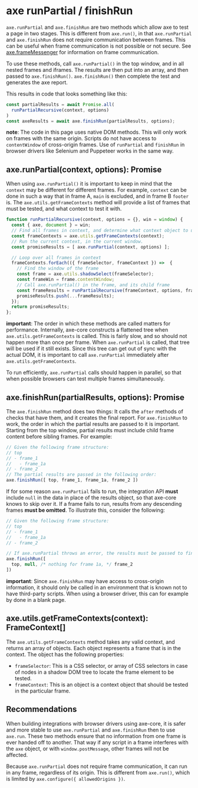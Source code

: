 # axe runPartial / finishRun

`axe.runPartial` and `axe.finishRun` are two methods which allow axe to test a page in two stages. This is different from `axe.run()`, in that `axe.runPartial` and `axe.finishRun` does not require communication between frames. This can be useful when frame communication is not possible or not secure. See [axe.frameMessenger](frame-messenger.md) for information on frame communication.

To use these methods, call `axe.runPartial()` in the top window, and in all nested frames and iframes. The results are then put into an array, and then passed to `axe.finishRun()`. `axe.finishRun()` then complete the test and generates the axe report.

This results in code that looks something like this:

```js
const partialResults = await Promise.all(
  runPartialRecursive(context, options)
)
const axeResults = await axe.finishRun(partialResults, options);
```

**note**: The code in this page uses native DOM methods. This will only work on frames with the same origin. Scripts do not have access to `contentWindow` of cross-origin frames. Use of `runPartial` and `finishRun` in browser drivers like Selenium and Puppeteer works in the same way.

## axe.runPartial(context, options): Promise<PartialResult>

When using `axe.runPartial()` it is important to keep in mind that the `context` may be different for different frames. For example, `context` can be done in such a way that in frame A, `main` is excluded, and in frame B `footer` is. The `axe.utils.getFrameContexts` method will provide a list of frames that must be tested, and what context to test it with.

```js
function runPartialRecursive(context, options = {}, win = window) {
  const { axe, document } = win;
  // Find all frames in context, and determine what context object to use in that frame
  const frameContexts = axe.utils.getFrameContexts(context);
  // Run the current context, in the current window.
  const promiseResults = [ axe.runPartial(context, options) ];

  // Loop over all frames in context
  frameContexts.forEach(({ frameSelector, frameContext }) =>  {
    // Find the window of the frame
    const frame = axe.utils.shadowSelect(frameSelector);
    const frameWin = frame.contentWindow;
    // Call axe.runPartial() in the frame, and its child frame
    const frameResults = runPartialRecursive(frameContext, options, frameWin);
    promiseResults.push(...frameResults);
  });
  return promiseResults;
};
```

**important**: The order in which these methods are called matters for performance. Internally, axe-core constructs a flattened tree when `axe.utils.getFrameContexts` is called. This is fairly slow, and so should not happen more than once per frame. When `axe.runPartial` is called, that tree will be used if it still exists. Since this tree can get out of sync with the actual DOM, it is important to call `axe.runPartial` immediately after `axe.utils.getFrameContexts`.

To run efficiently, `axe.runPartial` calls should happen in parallel, so that when possible browsers can test multiple frames simultaneously.

## axe.finishRun(partialResults, options): Promise<AxeResults>

The `axe.finishRun` method does two things: It calls the `after` methods of checks that have them, and it creates the final report. For `axe.finishRun` to work, the order in which the partial results are passed to it is important. Starting from the top window, partial results must include child frame content before sibling frames. For example:

```js
// Given the following frame structure:
// top
// - frame_1
//   - frame_1a
// - frame_2
// The partial results are passed in the following order:
axe.finishRun([ top, frame_1, frame_1a, frame_2 ])
```

If for some reason `axe.runPartial` fails to run, the integration API **must** include `null` in the data in place of the results object, so that axe-core knows to skip over it. If a frame fails to run, results from any descending frames **must be omitted**. To illustrate this, consider the following:

```js
// Given the following frame structure:
// top
// - frame_1
//   - frame_1a
// - frame_2

// If axe.runPartial throws an error, the results must be passed to finishRun like this:
axe.finishRun([
  top, null, /* nothing for frame 1a, */ frame_2
])
```

**important**: Since `axe.finishRun` may have access to cross-origin information, it should only be called in an environment that is known not to have third-party scripts. When using a browser driver, this can for example by done in a blank page.

## axe.utils.getFrameContexts(context): FrameContext[]

The `axe.utils.getFrameContexts` method takes any valid context, and returns an array of objects. Each object represents a frame that is in the context. The object has the following properties:

- `frameSelector`: This is a CSS selector, or array of CSS selectors in case of nodes in a shadow DOM tree to locate the frame element to be tested.
- `frameContext`: This is an object is a context object that should be tested in the particular frame.
## Recommendations

When building integrations with browser drivers using axe-core, it is safer and more stable to use `axe.runPartial` and `axe.finishRun` then to use `axe.run`. These two methods ensure that no information from one frame is ever handed off to another. That way if any script in a frame interferes with the `axe` object, or with `window.postMessage`, other frames will not be affected.

Because `axe.runPartial` does not require frame communication, it can run in any frame, regardless of its origin. This is different from `axe.run()`, which is limited by `axe.configure({ allowedOrigins })`.
